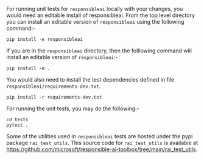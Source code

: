 For running unit tests for `responsibleai` locally with your changes, you would need an editable install of responsibleai. From the top level directory you can install an editable version of `responsibleai` using the following command:-

```
pip install -e responsibleai
```

If you are in the `responsibleai` directory, then the folllowing command will install an editable version of `responsibleai`:-

```
pip install -e .
```

You would also need to install the test dependencies defined in file `responsibleai/requirements-dev.txt`. 

```
pip install -r requirements-dev.txt
```

For running the unit tests, you may do the following:-

```
cd tests
pytest .
```

Some of the utilities used in `responsibleai` tests are hosted under the pypi package `rai_test_utils`. This source code for `rai_test_utils` is available at https://github.com/microsoft/responsible-ai-toolbox/tree/main/rai_test_utils. 

